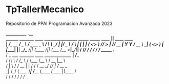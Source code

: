# TpTallerMecanico
Repositorio de PPAI Programacion Avanzada 2023

__________                                                         .__               
\______   \_______  ____   ________________    _____ _____    ____ |__| ____   ____  
 |     ___/\_  __ \/  _ \ / ___\_  __ \__  \  /     \\__  \ _/ ___\|  |/  _ \ /    \ 
 |    |     |  | \(  <_> ) /_/  >  | \// __ \|  Y Y  \/ __ \\  \___|  (  <_> )   |  \
 |____|     |__|   \____/\___  /|__|  (____  /__|_|  (____  /\___  >__|\____/|___|  /
                        /_____/            \/      \/     \/     \/               \/ 
             _____                                          .___                     
            /  _  \___  _______    ____ _____________     __| _/____                 
           /  /_\  \  \/ /\__  \  /    \\___   /\__  \   / __ |\__  \                
          /    |    \   /  / __ \|   |  \/    /  / __ \_/ /_/ | / __ \_              
          \____|__  /\_/  (____  /___|  /_____ \(____  /\____ |(____  /              
                  \/           \/     \/      \/     \/      \/     \/    
